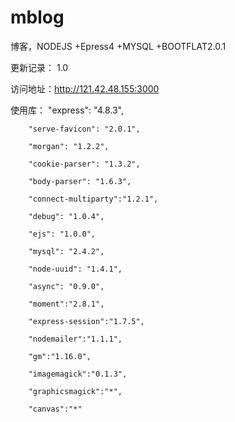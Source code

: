 mblog
=====

博客，NODEJS +Epress4 +MYSQL +BOOTFLAT2.0.1

更新记录：
1.0
    
访问地址：http://121.42.48.155:3000


使用库：
        "express": "4.8.3",

        "serve-favicon": "2.0.1",

        "morgan": "1.2.2",

        "cookie-parser": "1.3.2",

        "body-parser": "1.6.3",

        "connect-multiparty":"1.2.1",

        "debug": "1.0.4",

        "ejs": "1.0.0",

        "mysql": "2.4.2",

        "node-uuid": "1.4.1",

        "async": "0.9.0",

        "moment":"2.8.1",

        "express-session":"1.7.5",

        "nodemailer":"1.1.1",

        "gm":"1.16.0",

        "imagemagick":"0.1.3",

        "graphicsmagick":"*",

        "canvas":"*"
